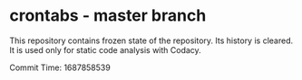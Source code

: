 # crontabs - master branch

This repository contains frozen state of the repository.
Its history is cleared. It is used only for static code
analysis with Codacy.

Commit Time: 1687858539